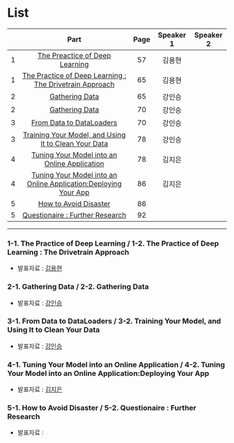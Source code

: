 # List
| | Part | Page | Speaker 1 | Speaker 2 |
|:-:|:-----:|:----:|:---------:|:---------:|
|1|[The Preactice of Deep Learning](#1-1)|57|김용현| |
|1|[The Practice of Deep Learning : The Drivetrain Approach](#1-2)|65|김용현| |
|2|[Gathering Data](#2-1)|65|강인승| |
|2|[Gathering Data](#2-2)|70|강인승| |
|3|[From Data to DataLoaders](#3-1)|70|강인승||
|3|[Training Your Model, and Using It to Clean Your Data](#3-2)|78|강인승||
|4|[Tuning Your Model into an Online Application](#4-1)|78|김지은| |
|4|[Tuning Your Model into an Online Application:Deploying Your App](#4-2)|86|김지은| |
|5|[How to Avoid Disaster](#5-1)|86| | |
|5|[Questionaire : Further Research](#5-2)|92| | |



---

<div id="1-1"></div>
<div id="1-2"></div>

### 1-1. The Practice of Deep Learning / 1-2. The Practice of Deep Learning : The Drivetrain Approach
* 발표자료 : [김용현]()

    

<div id="2-1"></div>
<div id="2-2"></div>
    
### 2-1. Gathering Data / 2-2. Gathering Data
* 발표자료 : [강인승](Week2_Ch2_Part2_강인승.pdf)
    


<div id="3-1"></div>
<div id="3-2"></div>

### 3-1. From Data to DataLoaders / 3-2. Training Your Model, and Using It to Clean Your Data
* 발표자료 : [강인승](Week2_Ch2_Part3_강인승.pdf)
    




<div id="4-1"></div>
<div id="4-2"></div>

### 4-1. Tuning Your Model into an Online Application / 4-2. Tuning Your Model into an Online Application:Deploying Your App
* 발표자료 : [김지은]()
    



<div id="5-1"></div>
<div id="5-2"></div>


### 5-1. How to Avoid Disaster / 5-2. Questionaire : Further Research
* 발표자료 : [ ]()
  